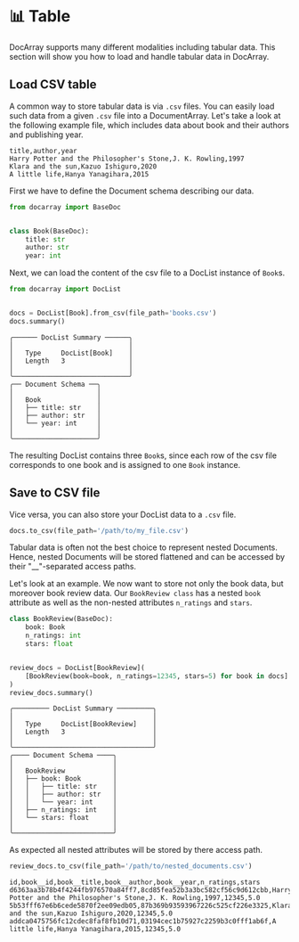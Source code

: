 # 📊 Table

DocArray supports many different modalities including tabular data.
This section will show you how to load and handle tabular data in DocArray.

## Load CSV table

A common way to store tabular data is via `.csv` files.
You can easily load such data from a given `.csv` file into a DocumentArray. 
Let's take a look at the following example file, which includes data about book and their authors and publishing year.

```text
title,author,year
Harry Potter and the Philosopher's Stone,J. K. Rowling,1997
Klara and the sun,Kazuo Ishiguro,2020
A little life,Hanya Yanagihara,2015
```

First we have to define the Document schema describing our data.
```python
from docarray import BaseDoc


class Book(BaseDoc):
    title: str
    author: str
    year: int
```
Next, we can load the content of the csv file to a DocList instance of `Book`s.
```python
from docarray import DocList


docs = DocList[Book].from_csv(file_path='books.csv')
docs.summary()
```
``` { .text .no-copy }
╭────── DocList Summary ──────╮
│                             │
│   Type     DocList[Book]    │
│   Length   3                │
│                             │
╰─────────────────────────────╯
╭── Document Schema ──╮
│                     │
│   Book              │
│   ├── title: str    │
│   ├── author: str   │
│   └── year: int     │
│                     │
╰─────────────────────╯
```
The resulting DocList contains three `Book`s, since each row of the csv file corresponds to one book and is assigned to one `Book` instance.


## Save to CSV file

Vice versa, you can also store your DocList data to a `.csv` file.
```python
docs.to_csv(file_path='/path/to/my_file.csv')
```

Tabular data is often not the best choice to represent nested Documents. Hence, nested Documents will be stored flattened and can be accessed by their "__"-separated access paths.

Let's look at an example. We now want to store not only the book data, but moreover book review data. Our `BookReview class` has a nested `book` attribute as well as the non-nested attributes `n_ratings` and `stars`.

```python
class BookReview(BaseDoc):
    book: Book
    n_ratings: int
    stars: float


review_docs = DocList[BookReview](
    [BookReview(book=book, n_ratings=12345, stars=5) for book in docs]
)
review_docs.summary()
```
``` { .text .no-copy}
╭───────── DocList Summary ─────────╮
│                                   │
│   Type     DocList[BookReview]    │
│   Length   3                      │
│                                   │
╰───────────────────────────────────╯
╭──── Document Schema ────╮
│                         │
│   BookReview            │
│   ├── book: Book        │
│   │   ├── title: str    │
│   │   ├── author: str   │
│   │   └── year: int     │
│   ├── n_ratings: int    │
│   └── stars: float      │
│                         │
╰─────────────────────────╯
```
As expected all nested attributes will be stored by there access path.
```python
review_docs.to_csv(file_path='/path/to/nested_documents.csv')
```
``` { .text .no-copy}
id,book__id,book__title,book__author,book__year,n_ratings,stars
d6363aa3b78b4f4244fb976570a84ff7,8cd85fea52b3a3bc582cf56c9d612cbb,Harry Potter and the Philosopher's Stone,J. K. Rowling,1997,12345,5.0
5b53fff67e6b6cede5870f2ee09edb05,87b369b93593967226c525cf226e3325,Klara and the sun,Kazuo Ishiguro,2020,12345,5.0
addca0475756fc12cdec8faf8fb10d71,03194cec1b75927c2259b3c0fff1ab6f,A little life,Hanya Yanagihara,2015,12345,5.0

```
